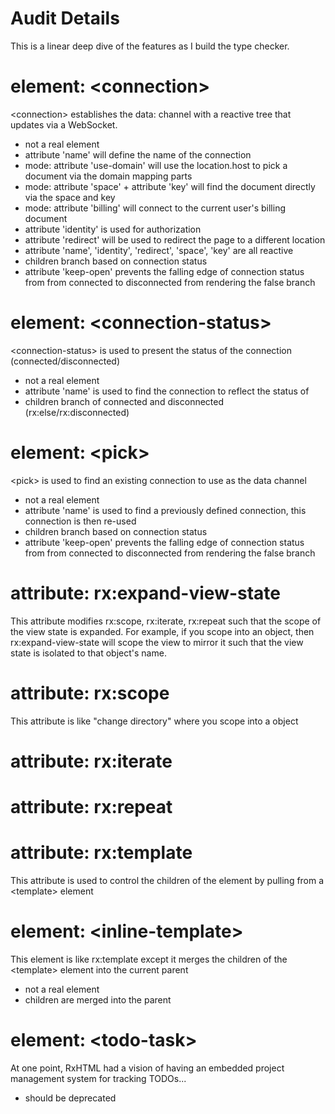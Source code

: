 # Audit Details

This is a linear deep dive of the features as I build the type checker.

# element: &lt;connection&gt;

&lt;connection&gt; establishes the data: channel with a reactive tree that updates via a WebSocket.

* not a real element
* attribute 'name' will define the name of the connection
* mode: attribute 'use-domain' will use the location.host to pick a document via the domain mapping parts
* mode: attribute 'space' +  attribute 'key' will find the document directly via the space and key
* mode: attribute 'billing' will connect to the current user's billing document
* attribute 'identity' is used for authorization
* attribute 'redirect' will be used to redirect the page to a different location
* attribute 'name', 'identity', 'redirect', 'space', 'key' are all reactive
* children branch based on connection status
* attribute 'keep-open' prevents the falling edge of connection status from from connected to disconnected from rendering the false branch

# element: &lt;connection-status&gt;

&lt;connection-status&gt; is used to present the status of the connection (connected/disconnected)

* not a real element
* attribute 'name' is used to find the connection to reflect the status of
* children branch of connected and disconnected (rx:else/rx:disconnected) 

# element: &lt;pick&gt;

&lt;pick&gt; is used to find an existing connection to use as the data channel

* not a real element
* attribute 'name' is used to find a previously defined connection, this connection is then re-used
* children branch based on connection status
* attribute 'keep-open' prevents the falling edge of connection status from from connected to disconnected from rendering the false branch

# attribute: rx:expand-view-state

This attribute modifies rx:scope, rx:iterate, rx:repeat such that the scope of the view state is expanded. For example, if you scope into an object, then rx:expand-view-state will scope the view to mirror it such that the view state is isolated to that object's name.

# attribute: rx:scope

This attribute is like "change directory" where you scope into a object

# attribute: rx:iterate

# attribute: rx:repeat

# attribute: rx:template
This attribute is used to control the children of the element by pulling from a &lt;template&gt; element

# element: &lt;inline-template&gt;
This element is like rx:template except it merges the children of the &lt;template&gt; element into the current parent

* not a real element
* children are merged into the parent

# element: &lt;todo-task&gt;
At one point, RxHTML had a vision of having an embedded project management system for tracking TODOs...

* should be deprecated